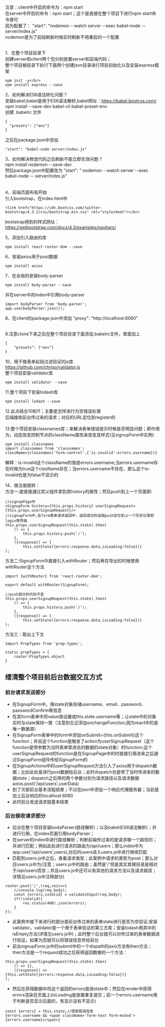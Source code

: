 注意：client中开启的命令为：npm start</br>
在server中开启的命令：npm start；这个是直接在整个项目下进行npm start命令便可</br>
因为配置了： "start": "nodemon --watch server --exec babel-node -- server/index.js"</br>
nodemon是为了前段刷新时候实时刷新不用重启的一个配置</br>
</br>

1、在整个项目目录下</br>
创建server和client两个包分别放置server和前端代码；</br>
整个项目根目录下执行下面两个创建json目录进行项目初始化以及安装express框架

```shell
npm init -y</br>
npm install express --save
```

2、如何解决ES6语法转化问题？</br>
安装babel;babel是用于ES6语法解析,babel网址：https://babel.bootcss.com/</br>
npm install --save-dev babel-cli babel-preset-env</br>
创建 .babelrc 文件</br>

```shell
{
  "presets": ["env"]
}
```

之后在package.json中添加

```shell
"start": "babel-node server/index.js"
```

3、如何解决修改代码之后刷新不能立即生效问题？</br>
npm install nodemon --save-dev</br>
然后package.json中配置改为 "start": " nodemon --watch server --exec babel-node -- server/index.js"</br>
</br>
</br>
4、前端页面布局开始</br>
引入bootstrap，在index.html中

```shell
<link href="https://cdn.bootcss.com/twitter-bootstrap/4.3.1/css/bootstrap.min.css" rel="stylesheet"></br>
```

bootstrap用到的样式网址：https://getbootstrap.com/docs/4.3/examples/navbars/</br>

5、添加引入路由的库</br>

```shell
npm install react-router-dom --save
```

6、安装axios用于post数据</br>

```shell
npm install axios
```

7、在全局的安装body-parser</br>

```shell
npm install body-parser --save
```

并在server中的index中引用body-parser</br>

```shell
import bodyParser from 'body-parser';
app.use(bodyParser.json());
```

8、在client的package.json中添加 "proxy": "http://localhost:6060"</br>

</br>
9.注意clone下来之后在整个项目目录下面添加.babelrc文件，里面加上</br>

```shell
{
    "presets": ["env"]
}
```

10、用于做表单前段过滤验证的js库</br>
https://github.com/chriso/validator.js</br>
整个项目安装validator库

```shell
npm install validator --save
```

11.整个项目下安装lodash库</br>

```shell
npm install lodash --save
```

12.此点结合10和11；主要是怎样进行为空错误处理</br>
后端接收前台传过来的请求；对应的URL定位到register的</br>
</br>
13.整个项目安装classnames库；来解决表单错误提示时候是否明显问题；即作用为，动态改变控制节点的className属性来改变其样式(见signupForm中实例)

```shell
npm install classnames
import classnames from 'classnames';
className={classnames('form-control',{'is-invalid':errors.username})}
```

解释：is-invalid这个className的值是errors.username;当errors.username存在时候为true这个clasName存在；当errors.username不存在，那么这个is-invalid也是为false不显示的</br>

14、做注册跳转：</br>
方法一:是直接通过其父组件拿到其history的属性；然后push到上一个页面即:

```shell
//signupPage中
<SignupForm history={this.props.history} userSignupRequest={this.props.userSignupRequest}/>
//signupForm中,在form表单请求返回中，返回成功的话就push定位到上一个历史记录即login等界面
this.props.userSignupRequest(this.state).then(
    () => {
        this.props.history.push('/');
    },
    ({response}) => {
        this.setState({errors:response.data,isLoading:false})}
);
```

方法二:SignupForm中直接引入withRouter；然后再在导出的时候使用withRouter这个方法

```shell
import {withRouter} from 'react-router-dom';

export default withRouter(SignupForm);

//push部分的代码不变
this.props.userSignupRequest(this.state).then(
    () => {
        this.props.history.push('/');
    },
    ({response}) => {
        this.setState({errors:response.data,isLoading:false})}
);
```

方法三：取出上下文

```shell
import PropTypes from 'prop-types';

static propTypes = {
    router:PropTypes.object
}
```

## 缕清整个项目前后台数据交互方式
### 前台请求发送部分
*  在SignupForm中。用state对象存储username、email、password、passwordConfirm等信息</br>
* 在其form表单中将value值设置成this.state.username等；让state中的对象实时与state保持一致（注意别忘记添加onchangeFunction;因为react中的是唯一数据源）</br>
* 在SignupForm表单中的form中添加onSubmit={this.onSubmit}这个function；并且这个function是触发了action为userSignupRequest（这个function是带参数为当时表单穿进去的数据的state对象）的function;这个userSignupRequest的function是在SignupPage中的时直接引用进来之后通过SignupForm组件传给SignupForm的</br>
* 在SignupActions中的userSignupRequest方法引入了axios用于dispatch数据；比如此处是进行post数据给后台；此时dispatch也是带了当时传进来的数据state；dispatch之后带的两个参数分别为请求路径以及请求数据axios.post('/api/users',userData)</br>
* 到了次部前台基本流程结束；不过在json中添加一个响应代理服务器；当前是加上后台响应的localhost:6060</br>
* 此时前台发送请求就基本结束</br>

### 后台接收请求部分
* 后台在整个项目安装bodyParser(路径解析)；以及babel(ES6语法解析)；并进行引用，在index页面引用bodyParser；</br>
* 在server的index中进行路径解析；判断前端传过来的是请求哪一个路径的；并进行匹配；例如此处进行请求的路由为/api/users；那么index中为app.use('/api/users',users);对应的users进入users.js中进行继续匹配</br>
* 匹配到users.js中之后，查看请求类型；此案例中请求的类型为post；那么对应users.js中为(注意；users.js中的路由；虽然是'/'但是其实其根目录是相对于/api/users而言；并且users.js中还可以有其他的请求方法以及请求路径；详情见users.js中注释部分)</br>

```shell
router.post('/',(req,res)=>{
    //console.log(req.body);
    const {errors,isValid} = validateInput(req.body);
    if(!isValid){
        res.status(400).json(errors);
    }
});
```

* 此案例中接下来进行的部分是前台传过来的表单state进行是否为空验证;安装validator，validator是一个用于表单验证的第三方库；安装lodash用其中的isEmpty方法(详情见users.js中)；此时整个后台就可以对传过来的表单数据进行验证，如果为空就可以将错误信息传给前台</br>
* 前台signupForm.js中的submit中的一个dispath的axio方法有then方法；then方法是一个request成功之后获得返回数据的一个方法：

```shell
this.props.userSignupRequest(this.state).then(
    () => {},
    ({response}) => {this.setState({errors:response.data,isLoading:false})}
);
```

* 然后在获得数据中将这个返回的errors放进state中；然后在render中获得errors渲染在页面上(isLoading是放置重复提交；前一个errors.username用于判断是否显示后面的，有显示没有不显示)</br>

```shell
const {errors} = this.state;//提取错误信息
{errors.username && <span className='form-text form-muted'>{errors.username}</span>} 
```

